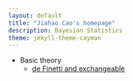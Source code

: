 ```yaml
---
layout: default
title: "Jiahao Cao's homepage"
description: Bayesian Statistics
theme: jekyll-theme-cayman
---
```


* Basic theory
  * [de Finetti and exchangeable](./1-1_de_Finetti.html)
